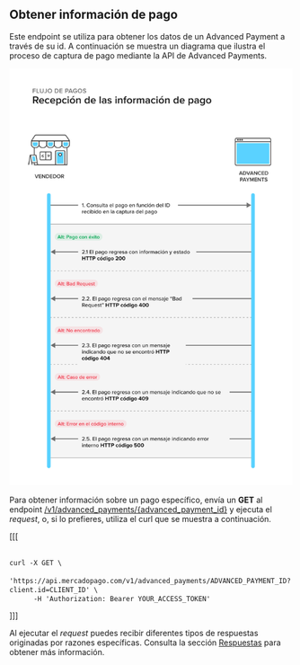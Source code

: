 ## Obtener información de pago

Este endpoint se utiliza para obtener los datos de un Advanced Payment a través de su id. A continuación se muestra un diagrama que ilustra el proceso de captura de pago mediante la API de Advanced Payments.

![get-payment-info](/images/wallet-connect/get-payment-information.es.png)

Para obtener información sobre un pago específico, envía un **GET** al endpoint [/v1/advanced_payments/{advanced_payment_id}](/developers/pt/reference/wallet_connect/_advanced_payments_advanced_payment_id/get) y ejecuta el _request_, o, si lo prefieres, utiliza el curl que se muestra a continuación.

[[[
```curl

curl -X GET \
    'https://api.mercadopago.com/v1/advanced_payments/ADVANCED_PAYMENT_ID?client.id=CLIENT_ID' \
      -H 'Authorization: Bearer YOUR_ACCESS_TOKEN'

```
]]]


Al ejecutar el _request_ puedes recibir diferentes tipos de respuestas originadas por razones específicas. Consulta la sección [Respuestas](/developers/es/docs/wallet-connect/advanced-payments/get-payment-information/returns) para obtener más información.
